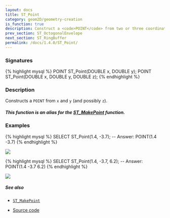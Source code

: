 ```yaml
---
layout: docs
title: ST_Point
category: geom2D/geometry-creation
is_function: true
description: Construct a <code>POINT</code> from two or three coordinates
prev_section: ST_OctogonalEnvelope
next_section: ST_RingBuffer
permalink: /docs/1.4.0/ST_Point/
---
```


### Signatures

{% highlight mysql %}
POINT ST_Point(DOUBLE x, DOUBLE y);
POINT ST_Point(DOUBLE x, DOUBLE y, DOUBLE z);
{% endhighlight %}

### Description

Constructs a `POINT` from `x` and `y` (and possibly `z`).

<div class="note warning">
  <h5>This function is an alias for the <a href="/docs/1.4.0/ST_MakePoint">ST_MakePoint</a> function.</h5>
</div>


### Examples

{% highlight mysql %}
SELECT ST_Point(1.4, -3.7);
-- Answer:     POINT(1.4 -3.7)
{% endhighlight %}

<img class="displayed" src="../ST_MakePoint_1.png"/>

{% highlight mysql %}
SELECT ST_Point(1.4, -3.7, 6.2);
-- Answer:     POINT(1.4 -3.7 6.2)
{% endhighlight %}

<img class="displayed" src="../ST_MakePoint_2.png"/>

##### See also

* [`ST_MakePoint`](../ST_MakePoint)

* <a href="https://github.com/orbisgis/h2gis/blob/master/h2gis-functions/src/main/java/org/h2gis/functions/spatial/create/ST_Point.java" target="_blank">Source code</a>
